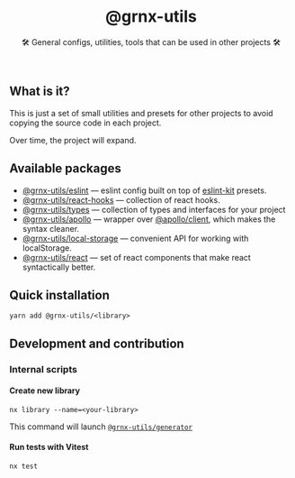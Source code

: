 <h1 align="center">
@grnx-utils
</h1>
<p align="center">
    🛠️ General configs, utilities, tools that can be used in other projects 🛠️
<p>
<br/>

## What is it?

This is just a set of small utilities and presets for other
projects to avoid copying the source code in each project.

Over time, the project will expand.
<br/>

## Available packages

- [@grnx-utils/eslint](./packages/eslint)  &mdash; eslint config built on top of [eslint-kit](https://github.com/eslint-kit/eslint-kit) presets.
- [@grnx-utils/react-hooks](./packages/react-hooks) &mdash; collection of react hooks.
- [@grnx-utils/types](./packages/types) &mdash; collection of types and interfaces for your project
- [@grnx-utils/apollo](./packages/apollo) &mdash; wrapper over [@apollo/client](https://www.apollographql.com/docs/react/), which makes the syntax cleaner.
- [@grnx-utils/local-storage](./packages/local-storage) &mdash; convenient API for working with localStorage.
- [@grnx-utils/react](./packages/react) &mdash; set of react components that make react syntactically better.


## Quick installation

```
yarn add @grnx-utils/<library>
```

## Development and contribution

### Internal scripts

#### Create new library

```shell
nx library --name=<your-library>
```
This command will launch [`@grnx-utils/generator`](./tools/generator)

#### Run tests with Vitest

```shell
nx test
```
